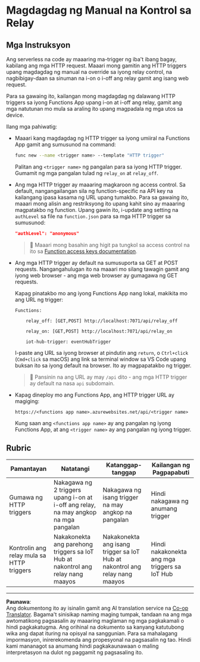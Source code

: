 <!--
CO_OP_TRANSLATOR_METADATA:
{
  "original_hash": "c24b6e4d90501c9199f2ceb6a648a337",
  "translation_date": "2025-08-28T01:24:36+00:00",
  "source_file": "2-farm/lessons/5-migrate-application-to-the-cloud/assignment.md",
  "language_code": "tl"
}
-->
# Magdagdag ng Manual na Kontrol sa Relay

## Mga Instruksyon

Ang serverless na code ay maaaring ma-trigger ng iba't ibang bagay, kabilang ang mga HTTP request. Maaari mong gamitin ang HTTP triggers upang magdagdag ng manual na override sa iyong relay control, na nagbibigay-daan sa sinuman na i-on o i-off ang relay gamit ang isang web request.

Para sa gawaing ito, kailangan mong magdagdag ng dalawang HTTP triggers sa iyong Functions App upang i-on at i-off ang relay, gamit ang mga natutunan mo mula sa araling ito upang magpadala ng mga utos sa device.

Ilang mga pahiwatig:

* Maaari kang magdagdag ng HTTP trigger sa iyong umiiral na Functions App gamit ang sumusunod na command:

    ```sh
    func new --name <trigger name> --template "HTTP trigger"
    ```

    Palitan ang `<trigger name>` ng pangalan para sa iyong HTTP trigger. Gumamit ng mga pangalan tulad ng `relay_on` at `relay_off`.

* Ang mga HTTP trigger ay maaaring magkaroon ng access control. Sa default, nangangailangan sila ng function-specific na API key na kailangang ipasa kasama ng URL upang tumakbo. Para sa gawaing ito, maaari mong alisin ang restriksyong ito upang kahit sino ay maaaring magpatakbo ng function. Upang gawin ito, i-update ang setting na `authLevel` sa file na `function.json` para sa mga HTTP trigger sa sumusunod:

    ```json
    "authLevel": "anonymous"
    ```

    > 💁 Maaari mong basahin ang higit pa tungkol sa access control na ito sa [Function access keys documentation](https://docs.microsoft.com/azure/azure-functions/functions-bindings-http-webhook-trigger?WT.mc_id=academic-17441-jabenn#authorization-keys).

* Ang mga HTTP trigger ay default na sumusuporta sa GET at POST requests. Nangangahulugan ito na maaari mo silang tawagin gamit ang iyong web browser - ang mga web browser ay gumagawa ng GET requests.

    Kapag pinatakbo mo ang iyong Functions App nang lokal, makikita mo ang URL ng trigger:

    ```output
    Functions:

        relay_off: [GET,POST] http://localhost:7071/api/relay_off

        relay_on: [GET,POST] http://localhost:7071/api/relay_on

        iot-hub-trigger: eventHubTrigger
    ```

    I-paste ang URL sa iyong browser at pindutin ang `return`, o `Ctrl+click` (`Cmd+click` sa macOS) ang link sa terminal window sa VS Code upang buksan ito sa iyong default na browser. Ito ay magpapatakbo ng trigger.

    > 💁 Pansinin na ang URL ay may `/api` dito - ang mga HTTP trigger ay default na nasa `api` subdomain.

* Kapag dineploy mo ang Functions App, ang HTTP trigger URL ay magiging:

    `https://<functions app name>.azurewebsites.net/api/<trigger name>`

    Kung saan ang `<functions app name>` ay ang pangalan ng iyong Functions App, at ang `<trigger name>` ay ang pangalan ng iyong trigger.

## Rubric

| Pamantayan | Natatangi | Katanggap-tanggap | Kailangan ng Pagpapabuti |
| ---------- | --------- | ----------------- | ------------------------ |
| Gumawa ng HTTP triggers | Nakagawa ng 2 triggers upang i-on at i-off ang relay, na may angkop na mga pangalan | Nakagawa ng isang trigger na may angkop na pangalan | Hindi nakagawa ng anumang trigger |
| Kontrolin ang relay mula sa HTTP triggers | Nakakonekta ang parehong triggers sa IoT Hub at nakontrol ang relay nang maayos | Nakakonekta ang isang trigger sa IoT Hub at nakontrol ang relay nang maayos | Hindi nakakonekta ang mga triggers sa IoT Hub |

---

**Paunawa**:  
Ang dokumentong ito ay isinalin gamit ang AI translation service na [Co-op Translator](https://github.com/Azure/co-op-translator). Bagama't sinisikap naming maging tumpak, tandaan na ang mga awtomatikong pagsasalin ay maaaring maglaman ng mga pagkakamali o hindi pagkakatugma. Ang orihinal na dokumento sa kanyang katutubong wika ang dapat ituring na opisyal na sanggunian. Para sa mahalagang impormasyon, inirerekomenda ang propesyonal na pagsasalin ng tao. Hindi kami mananagot sa anumang hindi pagkakaunawaan o maling interpretasyon na dulot ng paggamit ng pagsasaling ito.